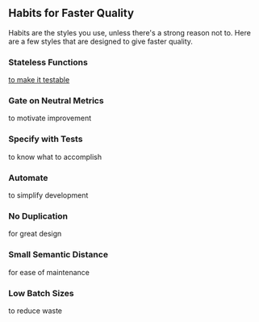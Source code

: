 ## Habits for Faster Quality

Habits are the styles you use, unless there's a strong reason not to. Here are a few styles that are designed to give faster quality.

### Stateless Functions
[to make it testable](stateless-functions.md)

### Gate on Neutral Metrics
to motivate improvement

### Specify with Tests
to know what to accomplish

### Automate
to simplify development

### No Duplication
for great design

### Small Semantic Distance
for ease of maintenance

### Low Batch Sizes
to reduce waste
